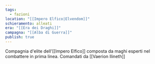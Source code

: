 ```yaml
---
tags:
  - fazioni
location: "[[Impero Elfico|Elvendom]]"
schieramento: alleati
era: "[[Era dei Draghi]]"
campagna: "[[Alba di Guerra]]"
publish: true
---
```


Compagnia d'elite dell'[[Impero Elfico]] composta da maghi esperti nel combattere in prima linea. Comandati da [[Vaerion Ilineth]]